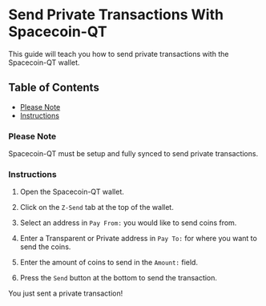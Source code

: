 # Send Private Transactions With Spacecoin-QT

This guide will teach you how to send private transactions with the Spacecoin-QT wallet.

## Table of Contents

- [Please Note](#Please-Note)
- [Instructions](#Instructions)

### Please Note

Spacecoin-QT must be setup and fully synced to send private transactions.

### Instructions

1. Open the Spacecoin-QT wallet.

2. Click on the `Z-Send` tab at the top of the wallet.

3. Select an address in `Pay From:` you would like to send coins from.

4. Enter a Transparent or Private address in `Pay To:` for where you want to send the coins.

5. Enter the amount of coins to send in the `Amount:` field.

6. Press the `Send` button at the bottom to send the transaction.

You just sent a private transaction!
